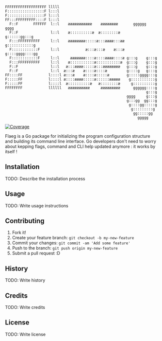 
```
FFFFFFFFFFFFFFFFFFF lllll                                              
F:::::::::::::::::F l:::l                                              
F:::::::::::::::::F l:::l                                              
FF:::FFFFFFFFF::::F l:::l                                              
  F::F       FFFFFF  l::l    æææææææææææ    ææææææææ       gggggg  gggg
  F::F               l::l    æ::::::::::æ  æ::::::::æ     g::::::gg:::g
  F:::FFFFFFFFFF     l::l    ææææææææ:::::æ:::ææææ:::ææ  g::::::::::::g
  F::::::::::::F     l::l            æ:::æ:::æ    æ:::æ g::::gggg::::gg
  F::::::::::::F     l::l     æææææææ::::æ::::ææææ::::æ g:::g    g:::g 
  F:::FFFFFFFFFF     l::l    æ:::::::::::æ:::::::::::æ  g:::g    g:::g 
  F::F               l::l   æ:::ææææ:::::æ:::ææææææææ   g:::g    g:::g 
  F::F               l::l  æ:::æ    æ::::æ::::æ         g::::g   g:::g 
FF::::FF            l::::l æ:::æ    æ::::æ:::::æ        g:::::gggg:::g 
F:::::FF            l::::l æ::::ææææ:::::æ::::::æææææ    g:::::::::::g 
F:::::FF            l::::l  æ::::::::::æ   æ::::::::æ     g::::::::::g 
FFFFFFFF            llllll   ææææææææææ     æææææææææ      gggggg::::g 
                                                                 g:::g 
                                                        gggg     g:::g 
                                                        g:::gg  gg:::g 
                                                         g::::gg:::::g 
                                                          g:::::::::g  
                                                           gg:::::gg   
                                                             ggggg   
```
[![Coverage](http://gocover.io/_badge/github.com/containous/flaeg?0)](https://gocover.io/github.com/containous/flaeg)

Flaeg is a Go package for initializing the program configuration structure and building its command line interface. Go developers don't need to worry about kepping flags, command and CLI help updated anymore : it works by itself !
## Installation
TODO: Describe the installation process
## Usage
TODO: Write usage instructions
## Contributing
1. Fork it!
2. Create your feature branch: `git checkout -b my-new-feature`
3. Commit your changes: `git commit -am 'Add some feature'`
4. Push to the branch: `git push origin my-new-feature`
5. Submit a pull request :D
## History
TODO: Write history
## Credits
TODO: Write credits
## License
TODO: Write license
